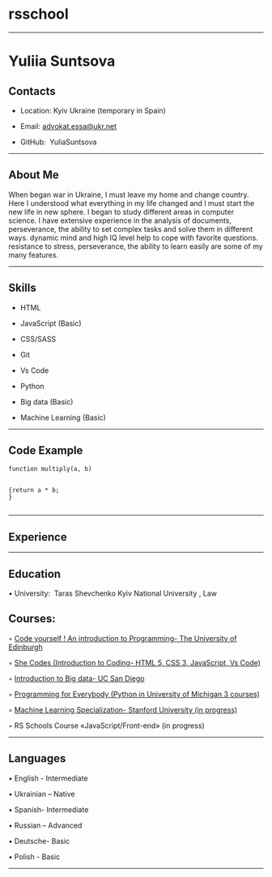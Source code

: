 # rsschool

---

# **Yuliia Suntsova**

## **Contacts**

- Location: Kyiv Ukraine (temporary in Spain)

- Email: advokat.essa@ukr.net

- GitHub:  YuliaSuntsova

---

## **About Me**

When began war in Ukraine, I must leave my home and change country. Here I understood what everything in my life changed and l must start the new life in new sphere. I began to study different areas in computer science. I have extensive experience in the analysis of documents, perseverance, the ability to set complex tasks and solve them in different ways. dynamic mind and high IQ level help to cope with favorite questions. resistance to stress, perseverance, the ability to learn easily are some of my many features.

---

## **Skills**

- HTML

- JavaScript (Basic)

- CSS/SASS

- Git

- Vs Code

- Python

- Big data (Basic)

- Machine Learning (Basic)

---

## **Code Example**

```
function multiply(a, b)


{return a * b;
}


```

---

## **Experience**

---

## **Education**

• University:  Taras Shevchenko Kyiv National University , Law

## **Courses:**

◦ [Code yourself ! An introduction to Programming- The University of Edinburgh](https://www.coursera.org/learn/intro-programming")

◦ [She Codes (Introduction to Coding- HTML 5, CSS 3, JavaScript, Vs Code)](https://www.shecodes.io/)

◦ [Introduction to Big data- UC San Diego](https://www.coursera.org/learn/big-data-introduction)

◦ [Programming for Everybody (Python in University of Michigan 3 courses)](https://www.coursera.org/learn/python)

◦ [Machine Learning Specialization- Stanford University (in progress)](https://www.coursera.org/specializations/machine-learning-introduction)

◦ RS Schools Course «JavaScript/Front-end» (in progress)

---

## **Languages**

• English - Intermediate

• Ukrainian – Native

• Spanish- Intermediate

• Russian – Advanced

• Deutsche- Basic

• Polish - Basic

---
